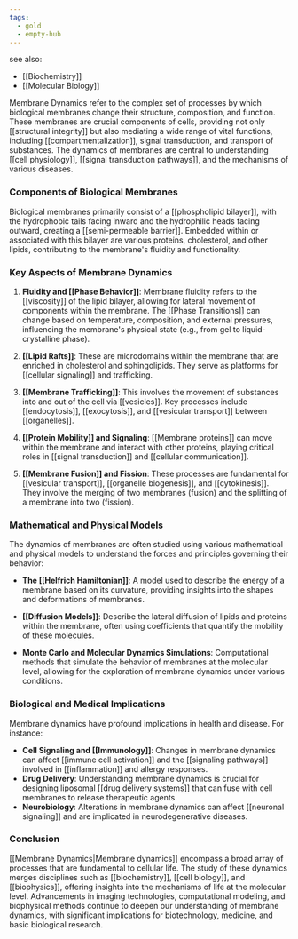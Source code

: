 ```yaml
---
tags:
  - gold
  - empty-hub
---
```


see also:
- [[Biochemistry]]
- [[Molecular Biology]]

Membrane Dynamics refer to the complex set of processes by which biological membranes change their structure, composition, and function. These membranes are crucial components of cells, providing not only [[structural integrity]] but also mediating a wide range of vital functions, including [[compartmentalization]], signal transduction, and transport of substances. The dynamics of membranes are central to understanding [[cell physiology]], [[signal transduction pathways]], and the mechanisms of various diseases.

### Components of Biological Membranes

Biological membranes primarily consist of a [[phospholipid bilayer]], with the hydrophobic tails facing inward and the hydrophilic heads facing outward, creating a [[semi-permeable barrier]]. Embedded within or associated with this bilayer are various proteins, cholesterol, and other lipids, contributing to the membrane's fluidity and functionality.

### Key Aspects of Membrane Dynamics

1. **Fluidity and [[Phase Behavior]]**: Membrane fluidity refers to the [[viscosity]] of the lipid bilayer, allowing for lateral movement of components within the membrane. The [[Phase Transitions]] can change based on temperature, composition, and external pressures, influencing the membrane's physical state (e.g., from gel to liquid-crystalline phase).

2. **[[Lipid Rafts]]**: These are microdomains within the membrane that are enriched in cholesterol and sphingolipids. They serve as platforms for [[cellular signaling]] and trafficking.

3. **[[Membrane Trafficking]]**: This involves the movement of substances into and out of the cell via [[vesicles]]. Key processes include [[endocytosis]], [[exocytosis]], and [[vesicular transport]] between [[organelles]].

4. **[[Protein Mobility]] and Signaling**: [[Membrane proteins]] can move within the membrane and interact with other proteins, playing critical roles in [[signal transduction]] and [[cellular communication]].

5. **[[Membrane Fusion]] and Fission**: These processes are fundamental for [[vesicular transport]], [[organelle biogenesis]], and [[cytokinesis]]. They involve the merging of two membranes (fusion) and the splitting of a membrane into two (fission).

### Mathematical and Physical Models

The dynamics of membranes are often studied using various mathematical and physical models to understand the forces and principles governing their behavior:

- **The [[Helfrich Hamiltonian]]**: A model used to describe the energy of a membrane based on its curvature, providing insights into the shapes and deformations of membranes.

- **[[Diffusion Models]]**: Describe the lateral diffusion of lipids and proteins within the membrane, often using coefficients that quantify the mobility of these molecules.

- **Monte Carlo and Molecular Dynamics Simulations**: Computational methods that simulate the behavior of membranes at the molecular level, allowing for the exploration of membrane dynamics under various conditions.

### Biological and Medical Implications

Membrane dynamics have profound implications in health and disease. For instance:

- **Cell Signaling and [[Immunology]]**: Changes in membrane dynamics can affect [[immune cell activation]] and the [[signaling pathways]] involved in [[inflammation]] and allergy responses.
- **Drug Delivery**: Understanding membrane dynamics is crucial for designing liposomal [[drug delivery systems]] that can fuse with cell membranes to release therapeutic agents.
- **Neurobiology**: Alterations in membrane dynamics can affect [[neuronal signaling]] and are implicated in neurodegenerative diseases.

### Conclusion

[[Membrane Dynamics|Membrane dynamics]] encompass a broad array of processes that are fundamental to cellular life. The study of these dynamics merges disciplines such as [[biochemistry]], [[cell biology]], and [[biophysics]], offering insights into the mechanisms of life at the molecular level. Advancements in imaging technologies, computational modeling, and biophysical methods continue to deepen our understanding of membrane dynamics, with significant implications for biotechnology, medicine, and basic biological research.
